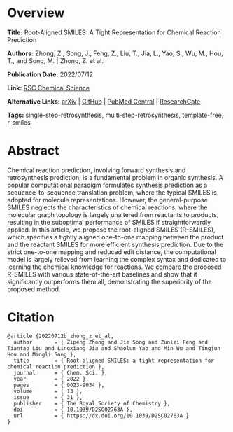 # Overview
**Title:**
Root-Aligned SMILES: A Tight Representation for Chemical Reaction Prediction

**Authors:**
Zhong, Z., Song, J., Feng, Z., Liu, T., Jia, L., Yao, S., Wu, M., Hou, T., and Song, M. |
Zhong, Z. et al.

**Publication Date:**
2022/07/12

**Link:**
[RSC Chemical Science](https://pubs.rsc.org/en/content/articlelanding/2022/sc/d2sc02763a)

**Alternative Links:**
[arXiv](https://arxiv.org/abs/2203.11444) |
[GitHub](https://github.com/otori-bird/retrosynthesis) |
[PubMed Central](https://pmc.ncbi.nlm.nih.gov/articles/PMC9365080) |
[ResearchGate](https://www.researchgate.net/publication/361926668_Root-aligned_SMILES_A_Tight_Representation_for_Chemical_Reaction_Prediction)

**Tags:**
single-step-retrosynthesis, multi-step-retrosynthesis, template-free, r-smiles


# Abstract
Chemical reaction prediction, involving forward synthesis and retrosynthesis prediction, is a fundamental problem in organic synthesis.
A popular computational paradigm formulates synthesis prediction as a sequence-to-sequence translation problem, where the typical SMILES is adopted for molecule representations.
However, the general-purpose SMILES neglects the characteristics of chemical reactions, where the molecular graph topology is largely unaltered from reactants to products, resulting in the suboptimal performance of SMILES if straightforwardly applied.
In this article, we propose the root-aligned SMILES (R-SMILES), which specifies a tightly aligned one-to-one mapping between the product and the reactant SMILES for more efficient synthesis prediction.
Due to the strict one-to-one mapping and reduced edit distance, the computational model is largely relieved from learning the complex syntax and dedicated to learning the chemical knowledge for reactions.
We compare the proposed R-SMILES with various state-of-the-art baselines and show that it significantly outperforms them all, demonstrating the superiority of the proposed method.


# Citation
```
@article {20220712b_zhong_z_et_al,
  author       = { Zipeng Zhong and Jie Song and Zunlei Feng and Tiantao Liu and Lingxiang Jia and Shaolun Yao and Min Wu and Tingjun Hou and Mingli Song },
  title        = { Root-aligned SMILES: a tight representation for chemical reaction prediction },
  journal      = { Chem. Sci. },
  year         = { 2022 },
  pages        = { 9023-9034 },
  volume       = { 13 },
  issue        = { 31 },
  publisher    = { The Royal Society of Chemistry },
  doi          = { 10.1039/D2SC02763A },
  url          = { https://dx.doi.org/10.1039/D2SC02763A }
}
```
